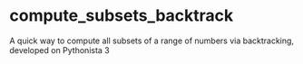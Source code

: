 # compute_subsets_backtrack
A quick way to compute all subsets of a range of numbers via backtracking, developed on Pythonista 3
